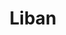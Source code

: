 ---
title: Liban
image_primary: img/BOVER-LIBAN-AMBIENTE-01.jpg
description: "Liban%20are%20sober%20and%20functional%20Wall%20lights%20which%20offer%20a%20direct%20light%20on%20the%20object%20we%20need%20to%20enhance.%20They%20are%20made%20in%20brass%20plated%20in%20chrome%20or%20nickel.%20The%20shade%20can%20be%20slightly%20moved.%0A%0A%0A%0A%0A%0ANota%20importante%3A%0ALa%20fotograf%EDa%20del%20aplique%20no%20muestra%20la%20placa%20posterior%20que%20cubre%20la%20caja%20de%20conexiones%20%28junction%20box%29."
designer: Lluís Porqueras
image_thumb: img/BOVER-LIBAN-AMBIENTE-01.jpg
href: https://www.bover.es/en/lamp/liban/
tags: 
  - bover
  - Wall
  - Indoor
  - indoor-lamps
category: indoor-lamps
subtitle: 
manufacturer: Bover
slug: /manufacturers/bover/indoor-lamps/lluis-porqueras-liban
---